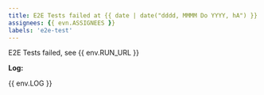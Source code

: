 ```yaml
---
title: E2E Tests failed at {{ date | date("dddd, MMMM Do YYYY, hA") }}
assignees: {{ evn.ASSIGNEES }}
labels: 'e2e-test'
---
```


E2E Tests failed, see {{ env.RUN_URL }}

**Log:**

{{ env.LOG }}

